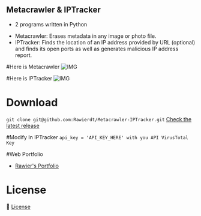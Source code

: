 ## Metacrawler & IPTracker

- 2 programs written in Python
* Metacrawler: Erases metadata in any image or photo file.
* IPTracker: Finds the location of an IP address provided by URL (optional) and finds its open ports as well as generates malicious IP address report.

#Here is Metacrawler
![IMG](https://i.ibb.co/Qv9TfyZ/Metacrawler.png)

#Here is IPTracker
![IMG](https://i.ibb.co/tbTMP0g/IPTracker.png)

# Download
`git clone git@github.com:Rawierdt/Metacrawler-IPTracker.git`
[Check the latest release](https://github.com/Rawierdt/Metacrawler-IPTracker/releases/tag/Metacrawlerv1)


#Modify 
In IPTracker
`api_key = 'API_KEY_HERE' with you API VirusTotal Key`


#Web Portfolio
- [Rawier's Portfolio](https://rawier.vercel.app/portfolio)

# License
💜 [License](/LICENSE)